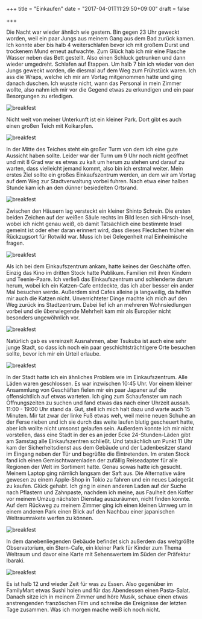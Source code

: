 +++
title = "Einkaufen"
date = "2017-04-01T11:29:50+09:00"
draft = false

+++

Die Nacht war wieder ähnlich wie gestern. Bin gegen 23 Uhr geweckt worden, weil
ein paar Jungs aus meinem Gang aus dem Bad zurück kamen. Ich konnte aber bis
halb 4 weiterschlafen bevor ich mit großem Durst und trockenem Mund erneut
aufwachte. Zum Glück hab ich mir eine Flasche Wasser neben das Bett gestellt.
Also einen Schluck getrunken und dann wieder umgedreht. Schlafen auf Etappen.
Um halb 7 bin ich wieder von den Jungs geweckt worden, die diesmal auf dem Weg
zum Frühstück waren. Ich ass die Wraps, welche ich mir am Vortag mitgenommen
hatte und ging danach duschen. Ich wusste nicht, wann das Personal in mein
Zimmer wollte, also nahm ich mir vor die Gegend etwas zu erkundigen und ein paar
Besorgungen zu erledigen.

![breakfest](/img/explore_and_buy/park.jpg)

Nicht weit von meiner Unterkunft ist ein kleiner Park. Dort gibt es auch einen
großen Teich mit Koikarpfen.

![breakfest](/img/explore_and_buy/koi.jpg)

In der Mitte des Teiches steht ein großer Turm von dem ich eine gute Aussicht
haben sollte. Leider war der Turm um 9 Uhr noch nicht geöffnet und mit 8 Grad
war es etwas zu kalt um herum zu stehen und darauf zu warten, dass vielleicht
jemand kommt, also bin ich erstmal weiter. Mein erstes Ziel sollte ein großes
Einkaufszentrum werden, an dem wir am Vortag auf dem Weg zur Stadtverwaltung
vorbei fuhren. Nach etwa einer halben Stunde kam ich an den dünner besiedelten
Ortsrand.

![breakfest](/img/explore_and_buy/outside.jpg)

Zwischen den Häusern lag versteckt ein kleiner Shinto Schrein. Die ersten beiden
Zeichen auf der weißen Säule rechts im Bild lesen sich Hirsch-Insel, wobei ich
nicht genau weiß, ob damit Tatsächlich eine bestimmte Insel gemeint ist oder
eher daran erinnert wird, dass dieses Fleckchen früher ein Rückzugsort für
Rotwild war. Muss ich bei Gelegenheit mal Einheimische fragen.

![breakfest](/img/explore_and_buy/shrine.jpg)

Als ich bei dem Einkaufszentrum ankam, hatte keines der Geschäfte offen. Einzig
das Kino im dritten Stock hatte Publikum. Familien mit ihren Kindern und
Teenie-Paare. Ich verließ das Einkaufszentrum und schlenderte darum herum, wobei
ich ein Katzen-Cafe entdeckte, das ich aber besser ein ander Mal besuchen werde.
Außerdem sind Cafes alleine ja langweilig, da helfen mir auch die Katzen nicht.
Unverrichteter Dinge machte ich mich auf den Weg zurück ins Stadtzentrum. Dabei
lief ich an mehreren Wohnsiedlungen vorbei und die überwiegende Mehrheit kam mir
als Europäer nicht besonders ungewöhnlich vor.

![breakfest](/img/explore_and_buy/standard.jpg)

Natürlich gab es vereinzelt Ausnahmen, aber Tsukuba ist auch eine sehr junge
Stadt, so dass ich noch ein paar geschichtsträchtigere Orte besuchen sollte,
bevor ich mir ein Urteil erlaube.

![breakfest](/img/explore_and_buy/classical.jpg)

In der Stadt hatte ich ein ähnliches Problem wie im Einkaufszentrum. Alle Läden
waren geschlossen. Es war inzwischen 10:45 Uhr. Vor einem kleiner Ansammlung von
Geschäften fielen mir ein paar Japaner auf die offensichtlich auf etwas
warteten. Ich ging zum Schaufenster um nach Öffnungszeiten zu suchen und fand
etwas das nach einer Uhrzeit aussah. 11:00 - 19:00 Uhr stand da. Gut, stell ich
mich halt dazu und warte auch 15 Minuten. Mir tat zwar der linke Fuß etwas weh,
weil meine neuen Schuhe an der Ferse rieben und ich sie durch das weite laufen
blutig gescheuert hatte, aber ich wollte nicht umsonst gelaufen sein. Außerdem
konnte ich mir nicht vorstellen, dass eine Stadt in der es an jeder Ecke
24-Stunden-Läden gibt am Samstag alle Einkaufszentren schließt. Und tatsächlich
um Punkt 11 Uhr kam der Sicherheitsdienst aus dem Gebäude und der Ladenbesitzer
stand im Eingang neben der Tür und begrüßte die Eintretenden. Im ersten Stock
fand ich einen Gemischtwarenladen der zufällig Reiseadapter für alle Regionen
der Welt im Sortiment hatte. Genau sowas hatte ich gesucht. Meinem Laptop ging
nämlich langsam der Saft aus. Die Alternative wäre gewesen zu einem Apple-Shop
in Tokio zu fahren und ein neues Ladegerät zu kaufen. Glück gehabt. Ich ging in
einen anderen Laden auf der Suche nach Pflastern und Zahnpaste, nachdem ich
meine, aus Faulheit den Koffer vor meinem Umzug nächsten Dienstag auszuräumen,
nicht finden konnte. Auf dem Rückweg zu meinem Zimmer ging ich einen kleinen
Umweg um in einem anderen Park einen Blick auf den Nachbau einer japanischen
Weltraumrakete werfen zu können.

![breakfest](/img/explore_and_buy/rocket.jpg)

In dem danebenliegenden Gebäude befindet sich außerdem das weltgrößte
Observatorium, ein Stern-Cafe, ein kleiner Park für Kinder zum Thema Weltraum
und davor eine Karte mit Sehenswertem im Süden der Präfektur Ibaraki.

![breakfest](/img/explore_and_buy/sights.jpg)

Es ist halb 12 und wieder Zeit für was zu Essen. Also gegenüber im FamilyMart
etwas Sushi holen und für das Abendessen einen Pasta-Salat. Danach sitze ich in
meinem Zimmer und höre Musik, schaue einen etwas anstrengenden französchen Film
und schreibe die Ereignisse der letzten Tage zusammen. Was ich morgen mache weiß
ich noch nicht.
